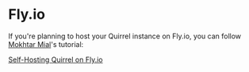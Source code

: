 # Fly.io

If you're planning to host your Quirrel instance on Fly.io, you can follow [Mokhtar Mial](https://twitter.com/m5r_m)'s tutorial:

[Self-Hosting Quirrel on Fly.io](https://dev.to/remixtape/self-hosting-quirrel-5af7)
